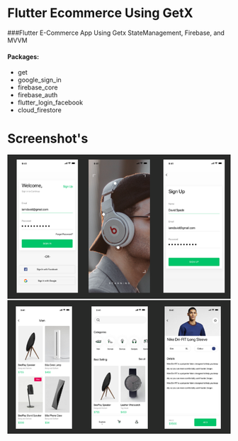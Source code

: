 # Flutter Ecommerce Using GetX

###Flutter E-Commerce App Using Getx StateManagement, Firebase, and MVVM

#### Packages:
- get 
- google_sign_in 
- firebase_core 
- firebase_auth 
- flutter_login_facebook 
- cloud_firestore 


# Screenshot's 

![](Screenshot/2.png)
![](Screenshot/1.png)
